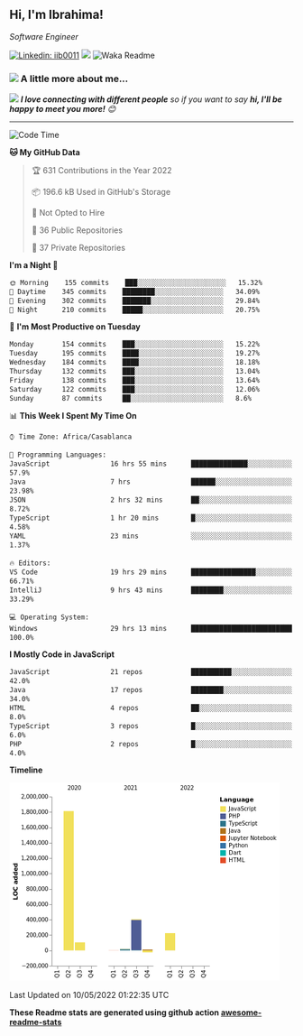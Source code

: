 <h2>Hi, I'm Ibrahima! </h2>
<p><em>Software Engineer 
</em></p>


[![Linkedin: iib0011](https://img.shields.io/badge/-iib0011-blue?style=flat-square&logo=Linkedin&logoColor=white&link=https://www.linkedin.com/in/iib0011/)](https://www.linkedin.com/in/iib0011/)
![](https://visitor-badge.glitch.me/badge?page_id=iib0011)
![Waka Readme](https://github.com/iib0011/iib0011/workflows/Waka%20Readme/badge.svg)


### <img src="https://media.giphy.com/media/VgCDAzcKvsR6OM0uWg/giphy.gif" width="50"> A little more about me...  


<img src="https://media.giphy.com/media/LnQjpWaON8nhr21vNW/giphy.gif" width="60"> <em><b>I love connecting with different people</b> so if you want to say <b>hi, I'll be happy to meet you more!</b> 😊</em>

---
<!--START_SECTION:waka-->
![Code Time](http://img.shields.io/badge/Code%20Time-0-blue)

**🐱 My GitHub Data** 

> 🏆 631 Contributions in the Year 2022
 > 
> 📦 196.6 kB Used in GitHub's Storage 
 > 
> 🚫 Not Opted to Hire
 > 
> 📜 36 Public Repositories 
 > 
> 🔑 37 Private Repositories  
 > 
**I'm a Night 🦉** 

```text
🌞 Morning    155 commits    ███░░░░░░░░░░░░░░░░░░░░░░   15.32% 
🌆 Daytime    345 commits    ████████░░░░░░░░░░░░░░░░░   34.09% 
🌃 Evening    302 commits    ███████░░░░░░░░░░░░░░░░░░   29.84% 
🌙 Night      210 commits    █████░░░░░░░░░░░░░░░░░░░░   20.75%

```
📅 **I'm Most Productive on Tuesday** 

```text
Monday       154 commits    ███░░░░░░░░░░░░░░░░░░░░░░   15.22% 
Tuesday      195 commits    ████░░░░░░░░░░░░░░░░░░░░░   19.27% 
Wednesday    184 commits    ████░░░░░░░░░░░░░░░░░░░░░   18.18% 
Thursday     132 commits    ███░░░░░░░░░░░░░░░░░░░░░░   13.04% 
Friday       138 commits    ███░░░░░░░░░░░░░░░░░░░░░░   13.64% 
Saturday     122 commits    ███░░░░░░░░░░░░░░░░░░░░░░   12.06% 
Sunday       87 commits     ██░░░░░░░░░░░░░░░░░░░░░░░   8.6%

```


📊 **This Week I Spent My Time On** 

```text
⌚︎ Time Zone: Africa/Casablanca

💬 Programming Languages: 
JavaScript               16 hrs 55 mins      ██████████████░░░░░░░░░░░   57.9% 
Java                     7 hrs               ██████░░░░░░░░░░░░░░░░░░░   23.98% 
JSON                     2 hrs 32 mins       ██░░░░░░░░░░░░░░░░░░░░░░░   8.72% 
TypeScript               1 hr 20 mins        █░░░░░░░░░░░░░░░░░░░░░░░░   4.58% 
YAML                     23 mins             ░░░░░░░░░░░░░░░░░░░░░░░░░   1.37%

🔥 Editors: 
VS Code                  19 hrs 29 mins      ████████████████░░░░░░░░░   66.71% 
IntelliJ                 9 hrs 43 mins       ████████░░░░░░░░░░░░░░░░░   33.29%

💻 Operating System: 
Windows                  29 hrs 13 mins      █████████████████████████   100.0%

```

**I Mostly Code in JavaScript** 

```text
JavaScript               21 repos            ██████████░░░░░░░░░░░░░░░   42.0% 
Java                     17 repos            ████████░░░░░░░░░░░░░░░░░   34.0% 
HTML                     4 repos             ██░░░░░░░░░░░░░░░░░░░░░░░   8.0% 
TypeScript               3 repos             █░░░░░░░░░░░░░░░░░░░░░░░░   6.0% 
PHP                      2 repos             █░░░░░░░░░░░░░░░░░░░░░░░░   4.0%

```


**Timeline**

![Chart not found](https://raw.githubusercontent.com/iib0011/iib0011/master/charts/bar_graph.png) 


 Last Updated on 10/05/2022 01:22:35 UTC
<!--END_SECTION:waka-->

**These Readme stats are generated using github action [awesome-readme-stats](https://github.com/iib0011/waka-readme-stats)**
